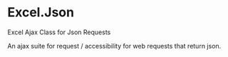 Excel.Json
==========

Excel Ajax Class for Json Requests

An ajax suite for request / accessibility for web requests that return json.
